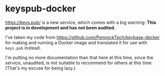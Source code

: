 keyspub-docker
==============

<https://keys.pub/> is a new service, which comes with a big warning:
**This project is in development and has not been audited.**

I've taken my code from
<https://github.com/PennockTech/keybase-docker>
for making and running a Docker image and translated it for use with
`keys.pub` instead.

I'm putting no more documentation than that here at this time, since the
service, unaudited, is not suitable to recommend for others at this time.
(That's my excuse for being lazy.)
